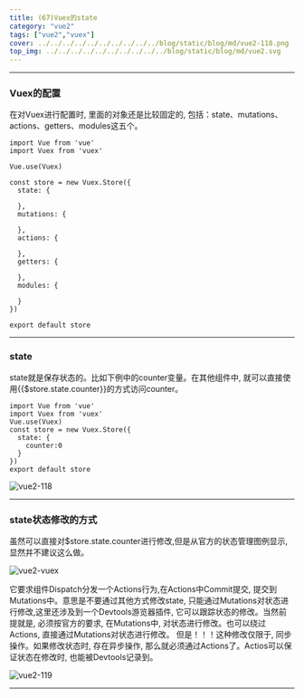 ```yaml
---
title: (67)Vuex的state
category: "vue2"
tags: ["vue2","vuex"]
cover: ../../../../../../../../../../blog/static/blog/md/vue2-118.png
top_img: ../../../../../../../../../../blog/static/blog/md/vue2.svg
---
```


***

### Vuex的配置

在对Vuex进行配置时, 里面的对象还是比较固定的, 包括：state、mutations、actions、getters、modules这五个。


    import Vue from 'vue'
    import Vuex from 'vuex'
    
    Vue.use(Vuex)
    
    const store = new Vuex.Store({
      state: {
        
      },
      mutations: {
        
      },
      actions: {
        
      },
      getters: {
        
      },
      modules: {
        
      }
    })
    
    export default store


***

### state

state就是保存状态的。比如下例中的counter变量。在其他组件中, 就可以直接使用<span>{</span>{$store.state.counter}}的方式访问counter。


    import Vue from 'vue'
    import Vuex from 'vuex'
    Vue.use(Vuex)
    const store = new Vuex.Store({
      state: {
        counter:0
      }
    })
    export default store


![vue2-118](../../../../../../../../../../blog/static/blog/md/vue2-118.png)

***

### state状态修改的方式

虽然可以直接对$store.state.counter进行修改,但是从官方的状态管理图例显示, 显然并不建议这么做。

![vue2-vuex](../../../../../../../../../../blog/static/blog/md/vue2-vuex.png)

它要求组件Dispatch分发一个Actions行为,在Actions中Commit提交, 提交到Mutations中。意思是不要通过其他方式修改state, 只能通过Mutations对状态进行修改,这里还涉及到一个Devtools游览器插件, 它可以跟踪状态的修改。当然前提就是, 必须按官方的要求, 在Mutations中, 对状态进行修改。也可以绕过Actions, 直接通过Mutations对状态进行修改。
但是！！！这种修改仅限于, 同步操作。如果修改状态时, 存在异步操作, 那么就必须通过Actions了。Actios可以保证状态在修改时, 也能被Devtools记录到。


![vue2-119](../../../../../../../../../../blog/static/blog/md/vue2-119.png)


***
